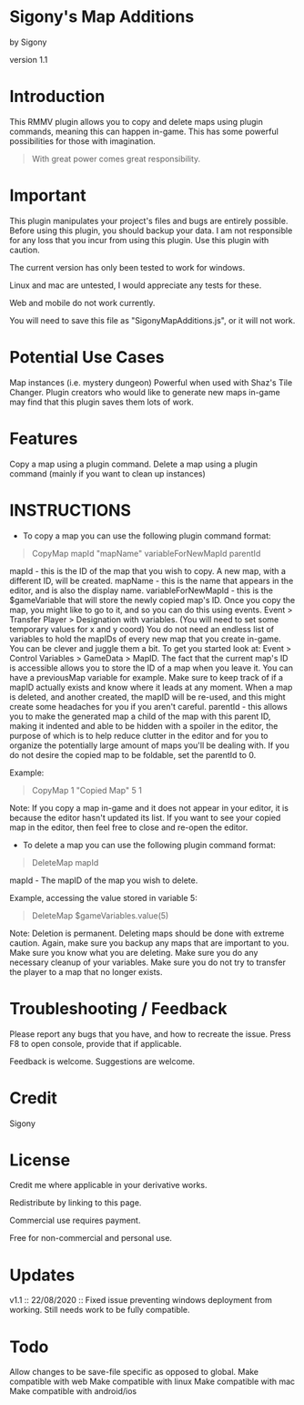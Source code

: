 # Sigony's Map Additions

by Sigony

version 1.1



# Introduction

This RMMV plugin allows you to copy and delete maps using plugin commands, meaning this can happen in-game. This has some powerful possibilities for those with imagination.



> With great power comes great responsibility.



# Important

This plugin manipulates your project's files and bugs are entirely possible. Before using this plugin, you should backup your data. I am not responsible for any loss that you incur from using this plugin. Use this plugin with caution.



The current version has only been tested to work for windows.

Linux and mac are untested, I would appreciate any tests for these.

Web and mobile do not work currently.



You will need to save this file as "SigonyMapAdditions.js", or it will not work.


# Potential Use Cases

Map instances (i.e. mystery dungeon)
Powerful when used with Shaz's Tile Changer.
Plugin creators who would like to generate new maps in-game may find that this plugin saves them lots of work.


# Features

Copy a map using a plugin command.
Delete a map using a plugin command (mainly if you want to clean up instances)


# INSTRUCTIONS

- To copy a map you can use the following plugin command format:

> CopyMap mapId "mapName" variableForNewMapId parentId

mapId - this is the ID of the map that you wish to copy. A new map, with a different ID, will be created.
mapName - this is the name that appears in the editor, and is also the display name.
variableForNewMapId - this is the $gameVariable that will store the newly copied map's ID.
Once you copy the map, you might like to go to it, and so you can do this using events.
Event > Transfer Player > Designation with variables. (You will need to set some temporary values for x and y coord)
You do not need an endless list of variables to hold the mapIDs of every new map that you create in-game. You can be clever and juggle them a bit. To get you started look at: Event > Control Variables > GameData > MapID. The fact that the current map's ID is accessible allows you to store the ID of a map when you leave it. You can have a previousMap variable for example.
Make sure to keep track of if a mapID actually exists and know where it leads at any moment. When a map is deleted, and another created, the mapID will be re-used, and this might create some headaches for you if you aren't careful.
parentId - this allows you to make the generated map a child of the map with this parent ID, making it indented and able to be hidden with a spoiler in the editor, the purpose of which is to help reduce clutter in the editor and for you to organize the potentially large amount of maps you'll be dealing with. If you do not desire the copied map to be foldable, set the parentId to 0.

Example: 

> CopyMap 1 "Copied Map" 5 1



Note: If you copy a map in-game and it does not appear in your editor, it is because the editor hasn't updated its list. If you want to see your copied map in the editor, then feel free to close and re-open the editor.



- To delete a map you can use the following plugin command format:

> DeleteMap mapId

mapId - The mapID of the map you wish to delete.

Example, accessing the value stored in variable 5:

> DeleteMap $gameVariables.value(5)



Note: Deletion is permanent. Deleting maps should be done with extreme caution. Again, make sure you backup any maps that are important to you. Make sure you know what you are deleting. Make sure you do any necessary cleanup of your variables. Make sure you do not try to transfer the player to a map that no longer exists.









# Troubleshooting / Feedback

Please report any bugs that you have, and how to recreate the issue. Press F8 to open console, provide that if applicable.

Feedback is welcome. Suggestions are welcome.



# Credit

Sigony



# License

Credit me where applicable in your derivative works.

Redistribute by linking to this page.

Commercial use requires payment.

Free for non-commercial and personal use.



# Updates

v1.1 :: 22/08/2020 ::  Fixed issue preventing windows deployment from working. Still needs work to be fully compatible.



# Todo

Allow changes to be save-file specific as opposed to global.
Make compatible with web
Make compatible with linux
Make compatible with mac
Make compatible with android/ios
